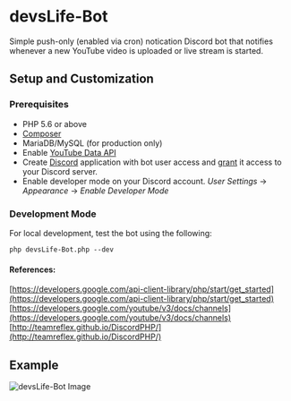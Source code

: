 # devsLife-Bot

Simple push-only (enabled via cron) notication Discord bot that notifies whenever a new YouTube video is uploaded or live stream is started.


## Setup and Customization

### Prerequisites

 * PHP 5.6 or above
 * [Composer](https://getcomposer.org/)
 * MariaDB/MySQL (for production only)
 * Enable [YouTube Data API](https://console.developers.google.com/start/api?id=youtube)
 * Create [Discord](https://discordapp.com/developers/applications/) application with bot user access and [grant](https://discordapp.com/developers/docs/topics/oauth2#adding-bots-to-guilds) it access to your Discord server.
 * Enable developer mode on your Discord account. *User Settings* -> *Appearance* -> *Enable Developer Mode*

### Development Mode

For local development, test the bot using the following:

`php devsLife-Bot.php --dev`


#### References:

[https://developers.google.com/api-client-library/php/start/get_started](https://developers.google.com/api-client-library/php/start/get_started)
[https://developers.google.com/youtube/v3/docs/channels](https://developers.google.com/youtube/v3/docs/channels)
[http://teamreflex.github.io/DiscordPHP/](http://teamreflex.github.io/DiscordPHP/)

## Example
![devsLife-Bot Image](http://i.imgur.com/mLMaoE2.png)